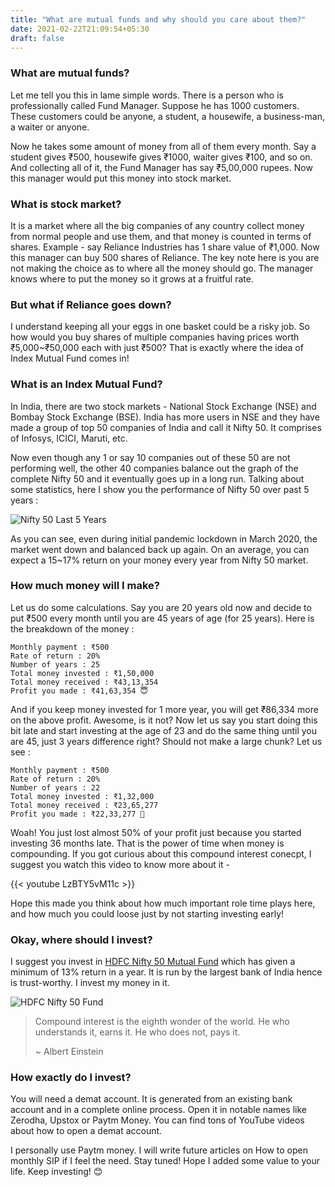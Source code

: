 ```yaml
---
title: "What are mutual funds and why should you care about them?"
date: 2021-02-22T21:09:54+05:30
draft: false
---
```


### What are mutual funds?

Let me tell you this in lame simple words. There is a person who is professionally called Fund Manager. Suppose he has 1000 customers. These customers could be anyone, a student, a housewife, a business-man, a waiter or anyone.

Now he takes some amount of money from all of them every month. Say a student gives ₹500, housewife gives ₹1000, waiter gives ₹100, and so on. And collecting all of it, the Fund Manager has say ₹5,00,000 rupees. Now this manager would put this money into stock market.

### What is stock market?

It is a market where all the big companies of any country collect money from normal people and use them, and that money is counted in terms of shares. Example - say Reliance Industries has 1 share value of ₹1,000. Now this manager can buy 500 shares of Reliance. The key note here is you are not making the choice as to where all the money should go. The manager knows where to put the money so it grows at a fruitful rate.

### But what if Reliance goes down?

I understand keeping all your eggs in one basket could be a risky job. So how would you buy shares of multiple companies having prices worth ₹5,000~₹50,000 each with just ₹500? That is exactly where the idea of Index Mutual Fund comes in!

### What is an Index Mutual Fund?

In India, there are two stock markets - National Stock Exchange (NSE) and Bombay Stock Exchange (BSE). India has more users in NSE and they have made a group of top 50 companies of India and call it Nifty 50. It comprises of Infosys, ICICI, Maruti, etc.

Now even though any 1 or say 10 companies out of these 50 are not performing well, the other 40 companies balance out the graph of the complete Nifty 50 and it eventually goes up in a long run. Talking about some statistics, here I show you the performance of Nifty 50 over past 5 years :

![Nifty 50 Last 5 Years](https://i.ibb.co/fFFtbSw/nifty-50-five.png)

As you can see, even during initial pandemic lockdown in March 2020, the market went down and balanced back up again. On an average, you can expect a 15~17% return on your money every year from Nifty 50 market.

### How much money will I make?

Let us do some calculations. Say you are 20 years old now and decide to put ₹500 every month until you are 45 years of age (for 25 years). Here is the breakdown of the money :

	Monthly payment : ₹500
	Rate of return : 20%
	Number of years : 25
	Total money invested : ₹1,50,000
	Total money received : ₹43,13,354
	Profit you made : ₹41,63,354 😇

And if you keep money invested for 1 more year, you will get ₹86,334 more on the above profit. Awesome, is it not? Now let us say you start doing this bit late and start investing at the age of 23 and do the same thing until you are 45, just 3 years difference right? Should not make a large chunk? Let us see :

	Monthly payment : ₹500
	Rate of return : 20%
	Number of years : 22
	Total money invested : ₹1,32,000
	Total money received : ₹23,65,277
	Profit you made : ₹22,33,277 🙁

Woah! You just lost almost 50% of your profit just because you started investing 36 months late. That is the power of time when money is compounding. If you got curious about this compound interest conecpt, I suggest you watch this video to know more about it - 

{{< youtube LzBTY5vM11c >}}

Hope this made you think about how much important role time plays here, and how much you could loose just by not starting investing early!

### Okay, where should I invest?

I suggest you invest in [HDFC Nifty 50 Mutual Fund](https://www.hdfcfund.com/our-products/hdfc-index-fund-nifty-50-plan) which has given a minimum of 13% return in a year. It is run by the largest bank of India hence is trust-worthy. I invest my money in it.

![HDFC Nifty 50 Fund](https://i.ibb.co/W2kDBzp/hdfc-fund.png)

> Compound interest is the eighth wonder of the world. He who understands it, earns it. He who does not, pays it.
>
> ~ Albert Einstein

### How exactly do I invest?

You will need a demat account. It is generated from an existing bank account and in a complete online process. Open it in notable names like Zerodha, Upstox or Paytm Money. You can find tons of YouTube videos about how to open a demat account.

I personally use Paytm money. I will write future articles on How to open monthly SIP if I feel the need. Stay tuned! Hope I added some value to your life. Keep investing! 😊